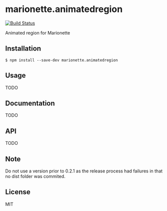 # marionette.animatedregion

[![Build Status](https://secure.travis-ci.org/stephanebachelier/marionette.animatedregion.png?branch=master)](http://travis-ci.org/stephanebachelier/marionette.animatedregion)

Animated region for Marionette

## Installation

```
$ npm install --save-dev marionette.animatedregion
```

## Usage

TODO

## Documentation

TODO

## API

TODO

## Note

Do not use a version prior to 0.2.1 as the release process had failures in that no dist folder was commited.

## License

MIT

